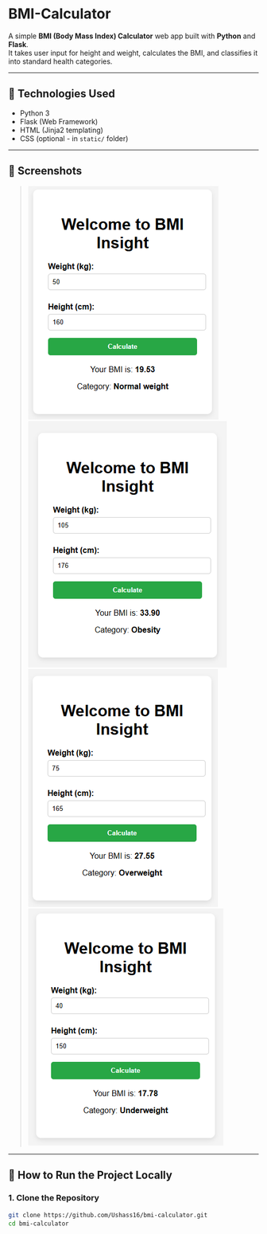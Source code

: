 # BMI-Calculator

A simple **BMI (Body Mass Index) Calculator** web app built with **Python** and **Flask**.  
It takes user input for height and weight, calculates the BMI, and classifies it into standard health categories.

---

## 🔧 Technologies Used

- Python 3
- Flask (Web Framework)
- HTML (Jinja2 templating)
- CSS (optional - in `static/` folder)

---

## 📸 Screenshots


> ![App screenshot](https://github.com/Ushass16/BMI-Calculator/blob/e522a750ec7959aaef134a4ef589d22cbe4988dd/normal.PNG)
 ![App screenshot](https://github.com/Ushass16/BMI-Calculator/blob/e3365e81b9f0604dbab6a4d4cdf34550967319f1/obesity.PNG)
 ![App screenshot](https://github.com/Ushass16/BMI-Calculator/blob/6473b2731cae7de9aec54efe6ff562fb4feb23d4/overweight.PNG)
![App screenshot](https://github.com/Ushass16/BMI-Calculator/blob/392cc9e9e14f2416c6a20ac79ff311b1bf2cbc25/underweight.PNG)
---

## 🚀 How to Run the Project Locally

### 1. Clone the Repository

```bash
git clone https://github.com/Ushass16/bmi-calculator.git
cd bmi-calculator
